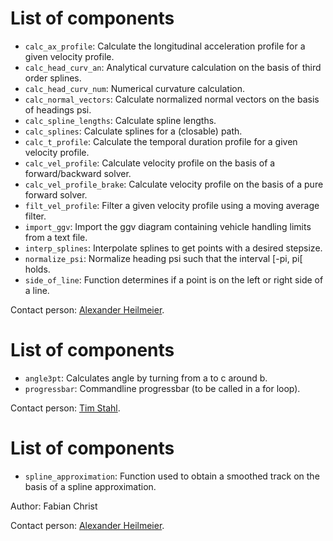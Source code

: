 # List of components
* `calc_ax_profile`: Calculate the longitudinal acceleration profile for a given velocity profile.
* `calc_head_curv_an`: Analytical curvature calculation on the basis of third order splines.
* `calc_head_curv_num`: Numerical curvature calculation.
* `calc_normal_vectors`: Calculate normalized normal vectors on the basis of headings psi.
* `calc_spline_lengths`: Calculate spline lengths.
* `calc_splines`: Calculate splines for a (closable) path.
* `calc_t_profile`: Calculate the temporal duration profile for a given velocity profile.
* `calc_vel_profile`: Calculate velocity profile on the basis of a forward/backward solver.
* `calc_vel_profile_brake`: Calculate velocity profile on the basis of a pure forward solver.
* `filt_vel_profile`: Filter a given velocity profile using a moving average filter.
* `import_ggv`: Import the ggv diagram containing vehicle handling limits from a text file.
* `interp_splines`: Interpolate splines to get points with a desired stepsize.
* `normalize_psi`: Normalize heading psi such that the interval [-pi, pi[ holds.
* `side_of_line`: Function determines if a point is on the left or right side of a line.

Contact person: [Alexander Heilmeier](mailto:alexander.heilmeier@tum.de).

# List of components
* `angle3pt`: Calculates angle by turning from a to c around b.
* `progressbar`: Commandline progressbar (to be called in a for loop).

Contact person: [Tim Stahl](mailto:stahl@ftm.mw.tum.de).

# List of components
* `spline_approximation`: Function used to obtain a smoothed track on the basis of a spline approximation.

Author: Fabian Christ

Contact person: [Alexander Heilmeier](mailto:alexander.heilmeier@tum.de).
